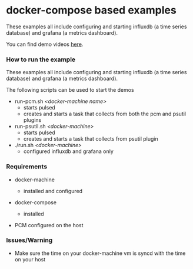 <!--
http://www.apache.org/licenses/LICENSE-2.0.txt


Copyright 2015 Intel Corporation

Licensed under the Apache License, Version 2.0 (the "License");
you may not use this file except in compliance with the License.
You may obtain a copy of the License at

    http://www.apache.org/licenses/LICENSE-2.0

Unless required by applicable law or agreed to in writing, software
distributed under the License is distributed on an "AS IS" BASIS,
WITHOUT WARRANTIES OR CONDITIONS OF ANY KIND, either express or implied.
See the License for the specific language governing permissions and
limitations under the License.
-->

# docker-compose based examples

These examples all include configuring and starting influxdb (a time series database) and grafana (a metrics dashboard).

You can find demo videos [here](../videos.md).

### How to run the example

These examples all include configuring and starting influxdb (a time series database) and grafana (a metrics dashboard).

The following scripts can be used to start the demos

- run-pcm.sh *\<docker-machine name\>* 
  - starts pulsed
  - creates and starts a task that collects from both the pcm and psutil plugins
- run-psutil.sh *\<docker-machine\>*
  - starts pulsed
  - creates and starts a task that collects from psutil plugin
- ./run.sh *\<docker-machine\>*   
  - configured influxdb and grafana only 

### Requirements
- docker-machine 
    + installed and configured

- docker-compose
    + installed

- PCM configured on the host

### Issues/Warning

- Make sure the time on your docker-machine vm is syncd with the time on your host 


   

